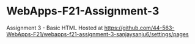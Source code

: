# WebApps-F21-Assignment-3
Assignment 3 - Basic HTML
Hosted at https://github.com/44-563-WebApps-F21/webapps-f21-assignment-3-sanjaysanju6/settings/pages
